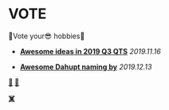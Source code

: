 # VOTE

🎉Vote your😎 hobbies🎉

+ **[Awesome ideas in 2019 Q3 QTS](https://github.com/EDITeam/VOTE/tree/1st)**  *2019.11.16*

+ **[Awesome Dahupt naming by](https://github.com/EDITeam/VOTE/tree/2nd)**  *2019.12.13*

**[🏁](https://editeam.github.io/ 'Team\'s Blog') [🚩](https://haroldduan.github.io/ 'Author\'s Blog')**

**[☠️](#VOTE 'Go Top')**